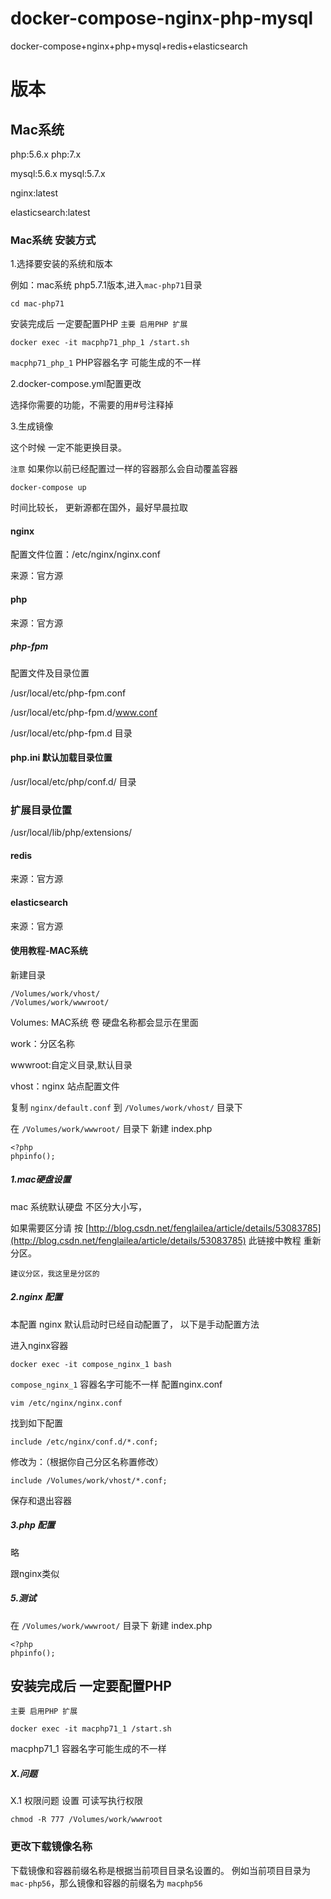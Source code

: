 # docker-compose-nginx-php-mysql
docker-compose+nginx+php+mysql+redis+elasticsearch
# 版本
## Mac系统
php:5.6.x
php:7.x

mysql:5.6.x
mysql:5.7.x

nginx:latest

elasticsearch:latest
### Mac系统 安装方式
1.选择要安装的系统和版本

例如：mac系统 php5.7.1版本,进入`mac-php71`目录
```
cd mac-php71
```

安装完成后 一定要配置PHP
`主要 启用PHP 扩展`
```shell
docker exec -it macphp71_php_1 /start.sh
```
`macphp71_php_1` PHP容器名字 可能生成的不一样

2.docker-compose.yml配置更改

选择你需要的功能，不需要的用#号注释掉

3.生成镜像

这个时候 一定不能更换目录。

`注意` 如果你以前已经配置过一样的容器那么会自动覆盖容器
```
docker-compose up
```
时间比较长， 更新源都在国外，最好早晨拉取
#### nginx
配置文件位置：/etc/nginx/nginx.conf

来源：官方源 

#### php
来源：官方源 
##### php-fpm
配置文件及目录位置

/usr/local/etc/php-fpm.conf

/usr/local/etc/php-fpm.d/www.conf

/usr/local/etc/php-fpm.d  目录

#### php.ini 默认加载目录位置
/usr/local/etc/php/conf.d/  目录
### 扩展目录位置
/usr/local/lib/php/extensions/

#### redis
来源：官方源 

#### elasticsearch
来源：官方源 

#### 使用教程-MAC系统
新建目录
```
/Volumes/work/vhost/
/Volumes/work/wwwroot/
```
Volumes: MAC系统 卷 硬盘名称都会显示在里面

work：分区名称

wwwroot:自定义目录,默认目录

vhost：nginx 站点配置文件

复制 `nginx/default.conf` 到 `/Volumes/work/vhost/` 目录下

在 `/Volumes/work/wwwroot/` 目录下
新建 index.php
```
<?php
phpinfo();
```


##### 1.mac硬盘设置
mac 系统默认硬盘 不区分大小写，

如果需要区分请 按 [http://blog.csdn.net/fenglailea/article/details/53083785](http://blog.csdn.net/fenglailea/article/details/53083785) 此链接中教程 重新分区。

`建议分区，我这里是分区的`

##### 2.nginx 配置
本配置 nginx 默认启动时已经自动配置了，
以下是手动配置方法

进入nginx容器
```
docker exec -it compose_nginx_1 bash
```
`compose_nginx_1` 容器名字可能不一样
配置nginx.conf
```
vim /etc/nginx/nginx.conf
```
找到如下配置
```
include /etc/nginx/conf.d/*.conf;
```
修改为：（根据你自己分区名称置修改）
```
include /Volumes/work/vhost/*.conf; 
```
保存和退出容器

##### 3.php 配置
略 

跟nginx类似

##### 5.测试
在 `/Volumes/work/wwwroot/` 目录下
新建 index.php
```
<?php
phpinfo();
```
## 安装完成后 一定要配置PHP
`主要 启用PHP 扩展`
```shell
docker exec -it macphp71_1 /start.sh
```
macphp71_1 容器名字可能生成的不一样

##### X.问题
X.1 权限问题
设置 可读写执行权限
```
chmod -R 777 /Volumes/work/wwwroot
```
### 更改下载镜像名称
下载镜像和容器前缀名称是根据当前项目目录名设置的。
例如当前项目目录为`mac-php56`，那么镜像和容器的前缀名为 `macphp56`